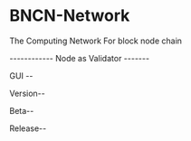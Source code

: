 # BNCN-Network
The Computing Network For block node chain 

------------ Node as Validator -------


GUI --


Version--



Beta--



Release--
